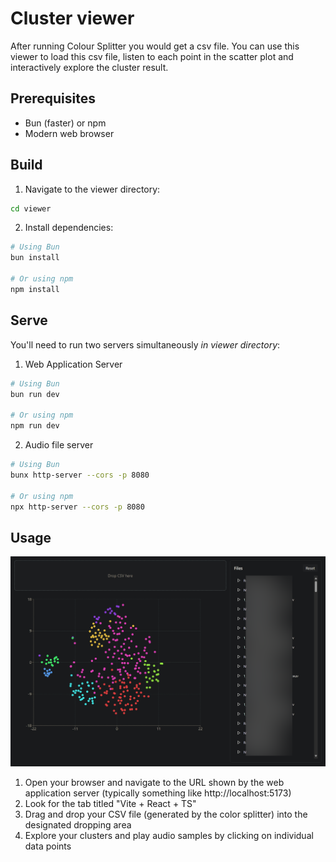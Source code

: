 # Cluster viewer

After running Colour Splitter you would get a csv file. You can use this viewer to load this csv file, listen to each point in the scatter plot and interactively explore the cluster result.

## Prerequisites

- Bun (faster) or npm
- Modern web browser

## Build

1. Navigate to the viewer directory:

```bash
cd viewer
```

2. Install dependencies:

```bash
# Using Bun
bun install

# Or using npm
npm install
```

## Serve

You'll need to run two servers simultaneously *in viewer directory*:

1. Web Application Server

```bash
# Using Bun
bun run dev

# Or using npm
npm run dev
```

2. Audio file server

```bash
# Using Bun
bunx http-server --cors -p 8080

# Or using npm
npx http-server --cors -p 8080
```

## Usage

![screenshot](screenshot.png)

1. Open your browser and navigate to the URL shown by the web application server (typically something like http://localhost:5173)
2. Look for the tab titled "Vite + React + TS"
3. Drag and drop your CSV file (generated by the color splitter) into the designated dropping area
4. Explore your clusters and play audio samples by clicking on individual data points

